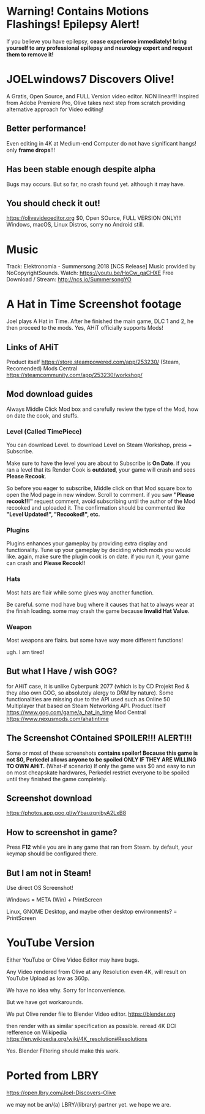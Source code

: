 # Warning! Contains Motions Flashings! Epilepsy Alert!
If you believe you have epilepsy, **cease experience immediately! bring yourself to any professional epilepsy and neurology expert and request them to remove it!**

# JOELwindows7 Discovers Olive!
A Gratis, Open Source, and FULL Version video editor. NON linear!!! Inspired from Adobe Premiere Pro, Olive takes next step from scratch providing alternative approach for Video editing!
## Better performance!
Even editing in 4K at Medium-end Computer do not have significant hangs! only **frame drops**!!!
## Has been stable enough despite alpha
Bugs may occurs. But so far, no crash found yet. although it may have.
## You should check it out!
https://olivevideoeditor.org
$0, Open SOurce, FULL VERSION ONLY!!!
Windows, macOS, Linux Distros, sorry no Android still.

# Music
Track: Elektronomia - Summersong 2018 [NCS Release]
Music provided by NoCopyrightSounds.
Watch: https://youtu.be/HoCw_gaCHXE
Free Download / Stream: http://ncs.io/SummersongYO

# A Hat in Time Screenshot footage
Joel plays A Hat in Time. After he finished the main game, DLC 1 and 2, he then proceed to the mods. Yes, AHiT officially supports Mods! 
## Links of AHiT
Product itself https://store.steampowered.com/app/253230/ (Steam, Recomended)
Mods Central https://steamcommunity.com/app/253230/workshop/
## Mod download guides
Always Middle Click Mod box and carefully review the type of the Mod, how on date the cook, and stuffs.
### Level (Called TimePiece)
You can download Level. to download Level on Steam Workshop, press + Subscribe.

Make sure to have the level you are about to Subscribe is **On Date**. if you ran a level that its Render Cook is **outdated**, your game will crash and sees **Please Recook**.

So before you eager to subscribe, Middle click on that Mod square box to open the Mod page in new window. Scroll to comment. if you saw **"Please recook!!!"** request comment, avoid subscribing until the author of the Mod recooked and uploaded it. The confirmation should be commented like **"Level Updated!", "Recooked!", etc.**
### Plugins
Plugins enhances your gameplay by providing extra display and functionality. Tune up your gameplay by deciding which mods you would like. again, make sure the plugin cook is on date. if you run it, your game can crash and **Please Recook!**!
### Hats
Most hats are flair while some gives way another function.

Be careful. some mod have bug where it causes that hat to always wear at the finish loading. some may crash the game because **Invalid Hat Value**.
### Weapon
Most weapons are flairs. but some have way more different functions!

ugh. I am tired!
## But what I Have / wish GOG?
for AHiT case, it is unlike Cyberpunk 2077 (which is by CD Projekt Red & they also own GOG, so absolutely alergy to *DRM* by nature). Some functionalities are missing due to the API used such as Online 50 Multiplayer that based on Steam Networking API.
Product Itself https://www.gog.com/game/a_hat_in_time
Mod Central https://www.nexusmods.com/ahatintime
## The Screenshot COntained SPOILER!!! ALERT!!!
Some or most of these screenshots **contains spoiler! Because this game is not $0, Perkedel allows anyone to be spoiled ONLY IF THEY ARE WILLING TO OWN AHiT.** (What-if scenario) If only the game was $0 and easy to run on most cheapskate hardwares, Perkedel restrict everyone to be spoiled until they finished the game completely.
## Screenshot download
https://photos.app.goo.gl/wYbauzgnjbyA2LxB8
## How to screenshot in game?
Press **F12** while you are in any game that ran from Steam. by default, your keymap should be configured there.
## But I am not in Steam!
Use direct OS Screenshot!

Windows = META (Win) + PrintScreen

Linux, GNOME Desktop, and maybe other desktop environments? = PrintScreen

# YouTube Version
Either YouTube or Olive Video Editor may have bugs.

Any Video rendered from Olive at any Resolution even 4K, will result on YouTube Upload as low as 360p.

We have no idea why. Sorry for Inconvenience.

But we have got workarounds.

We put Olive render file to Blender Video editor. https://blender.org 

then render with as similar specification as possible. reread 4K DCI refference on Wikipedia https://en.wikipedia.org/wiki/4K_resolution#Resolutions

Yes. Blender Filtering should make this work.

# Ported from LBRY
https://open.lbry.com/Joel-Discovers-Olive 

we may not be an/(a) LBRY/(library) partner yet. we hope we are.